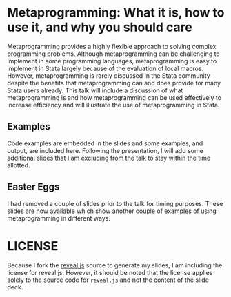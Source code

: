 # Metaprogramming: What it is, how to use it, and why you should care
Metaprogramming provides a highly flexible approach to solving complex programming problems. 
Although metaprogramming can be challenging to implement in some programming languages, metaprogramming 
is easy to implement in Stata largely because of the evaluation of local macros. However, metaprogramming 
is rarely discussed in the Stata community despite the benefits that metaprogramming can and does provide 
for many Stata users already. This talk will include a discussion of what metaprogramming is and how 
metaprogramming can be used effectively to increase efficiency and will illustrate the use of 
metaprogramming in Stata.

## Examples
Code examples are embedded in the slides and some examples, and output, are included here. Following the presentation, 
I will add some additional slides that I am excluding from the talk to stay within the time allotted.  

## Easter Eggs
I had removed a couple of slides prior to the talk for timing purposes.  These slides are now available which show another
couple of examples of using metaprogramming in different ways.  

# LICENSE
Because I fork the [reveal.js](https://github.com/hakimel/reveal.js/) source to generate my slides, I am including the 
license for reveal.js.  However, it should be noted that the license applies solely to the source code for `reveal.js` 
and not the content of the slide deck.  